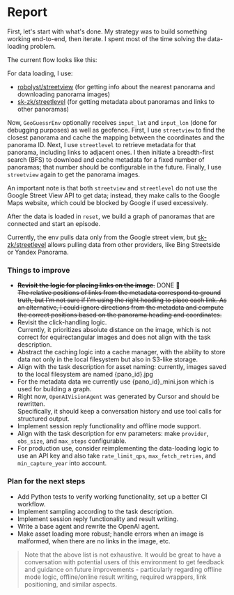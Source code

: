 # Report

First, let's start with what's done.
My strategy was to build something working end-to-end, then iterate.
I spent most of the time solving the data-loading problem.

The current flow looks like this:

For data loading, I use:
- [robolyst/streetview](https://github.com/robolyst/streetview) (for getting info about the nearest panorama and downloading panorama images)
- [sk-zk/streetlevel](https://github.com/sk-zk/streetlevel) (for getting metadata about panoramas and links to other panoramas)

Now, `GeoGuessrEnv` optionally receives `input_lat` and `input_lon` (done for debugging purposes) as well as geofence.
First, I use `streetview` to find the closest panorama and cache the mapping between the coordinates and the panorama ID. 
Next, I use `streetlevel` to retrieve metadata for that panorama, including links to adjacent ones. 
I then initiate a breadth-first search (BFS) to download and cache metadata for a fixed number of panoramas; that number should be configurable in the future.
Finally, I use `streetview` again to get the panorama images.

An important note is that both `streetview` and `streetlevel` do not use the Google Street View API to get data;
instead, they make calls to the Google Maps website, which could be blocked by Google if used excessively.

After the data is loaded in `reset`, we build a graph of panoramas that are connected and start an episode.

Currently, the env pulls data only from the Google street view, but [sk-zk/streetlevel](https://github.com/sk-zk/streetlevel?tab=readme-ov-file#functionality-overview) 
allows pulling data from other providers, like Bing Streetside or Yandex Panorama.


### Things to improve
- ~~**Revisit the logic for placing links on the image**.~~ DONE :tada:  
  ~~The relative positions of links from the metadata correspond to ground truth, but I'm not sure if I'm using the right heading to place each link. As an alternative, I could ignore directions from the metadata and compute the correct positions based on the panorama heading and coordinates.~~
- Revisit the click-handling logic.  
  Currently, it prioritizes absolute distance on the image, which is not correct for equirectangular images and does not align with the task description.
- Abstract the caching logic into a cache manager, with the ability to store data not only in the local filesystem
  but also in S3-like storage.
- Align with the task description for asset naming: currently, images saved to the local filesystem are named {pano_id}.jpg
- For the metadata data we currently use {pano_id}_mini.json which is used for building a graph.
- Right now, `OpenAIVisionAgent` was generated by Cursor and should be rewritten.  
  Specifically, it should keep a conversation history and use tool calls for structured output.
- Implement session reply functionality and offline mode support.
- Align with the task description for env parameters: make `provider`, `obs_size`, and `max_steps` configurable.
- For production use, consider reimplementing the data-loading logic to use an API key and also take
  `rate_limit_qps`, `max_fetch_retries`, and `min_capture_year` into account.


### Plan for the next steps
 - Add Python tests to verify working functionality, set up a better CI workflow.
 - Implement sampling according to the task description.
 - Implement session reply functionality and result writing.
 - Write a base agent and rewrite the OpenAI agent.
 - Make asset loading more robust; handle errors when an image is malformed, when there are no links in the image, etc.

> Note that the above list is not exhaustive. It would be great to 
> have a conversation with potential users of this environment to get feedback and guidance on 
> future improvements - particularly regarding offline mode logic, offline/online result writing, 
> required wrappers, link positioning, and similar aspects.
